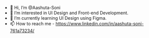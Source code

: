 - 👋 Hi, I’m @Aashuta-Soni
- 👀 I’m interested in UI Design and Front-end Development.
- 🌱 I’m currently learning UI Design using Figma.
- 📫 How to reach me - https://www.linkedin.com/in/aashuta-soni-761a73234/


<!---
Aashuta-Soni/Aashuta-Soni is a ✨ special ✨ repository because its `README.md` (this file) appears on your GitHub profile.
You can click the Preview link to take a look at your changes.
--->
